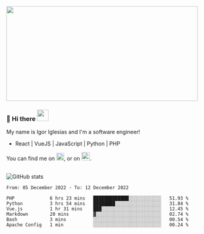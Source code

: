 <img src="https://c.tenor.com/KjVxfRrrncUAAAAd/matrix.gif" width="100%" height="250px">

### 🔭 Hi there <img src="https://raw.githubusercontent.com/MartinHeinz/MartinHeinz/master/wave.gif" width="30px">


My name is Igor Iglesias and I'm a software engineer!
<br>

<ul>
  <li> React | VueJS | JavaScript | Python | PHP </li>
</ul>
You can find me on <a href="https://twitter.com/IgorIglesias5"><img src="https://i.imgur.com/JLLlB5S.png" width="20px"></a>, or on <a href="https://www.linkedin.com/in/igor-iglesias-62478428/"><img src="https://i.imgur.com/PXyIkWx.png" width="22px"></a>.

<br>
<br>

![GitHub stats](https://github-readme-stats.vercel.app/api?username=igoiglesias&show_icons=true&count_private=true&theme=chartreuse-dark&hide_title=true)

<!--START_SECTION:waka-->

```text
From: 05 December 2022 - To: 12 December 2022

PHP             6 hrs 23 mins   █████████████░░░░░░░░░░░░   51.93 %
Python          3 hrs 54 mins   ████████░░░░░░░░░░░░░░░░░   31.84 %
Vue.js          1 hr 31 mins    ███░░░░░░░░░░░░░░░░░░░░░░   12.45 %
Markdown        20 mins         ▓░░░░░░░░░░░░░░░░░░░░░░░░   02.74 %
Bash            3 mins          ░░░░░░░░░░░░░░░░░░░░░░░░░   00.54 %
Apache Config   1 min           ░░░░░░░░░░░░░░░░░░░░░░░░░   00.24 %
```

<!--END_SECTION:waka-->
